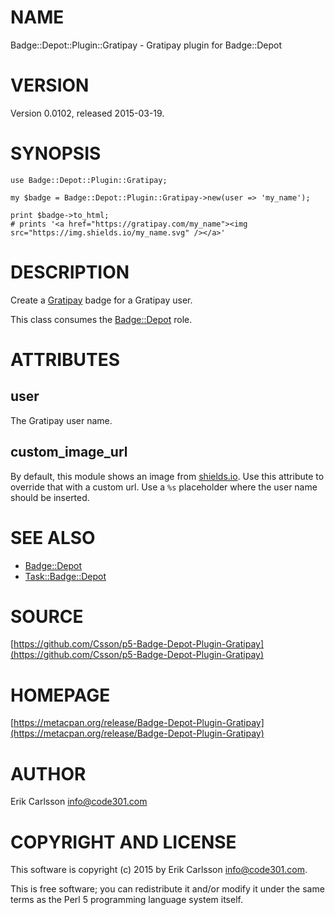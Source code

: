 # NAME

Badge::Depot::Plugin::Gratipay - Gratipay plugin for Badge::Depot

# VERSION

Version 0.0102, released 2015-03-19.

# SYNOPSIS

    use Badge::Depot::Plugin::Gratipay;

    my $badge = Badge::Depot::Plugin::Gratipay->new(user => 'my_name');

    print $badge->to_html;
    # prints '<a href="https://gratipay.com/my_name"><img src="https://img.shields.io/my_name.svg" /></a>'

# DESCRIPTION

Create a [Gratipay](https://gratipay.com) badge for a Gratipay user.

This class consumes the [Badge::Depot](https://metacpan.org/pod/Badge::Depot) role.

# ATTRIBUTES

## user

The Gratipay user name.

## custom\_image\_url

By default, this module shows an image from [shields.io](https://shields.io). Use this attribute to override that with a custom url. Use a `%s` placeholder where the user name should be inserted.

# SEE ALSO

- [Badge::Depot](https://metacpan.org/pod/Badge::Depot)
- [Task::Badge::Depot](https://metacpan.org/pod/Task::Badge::Depot)

# SOURCE

[https://github.com/Csson/p5-Badge-Depot-Plugin-Gratipay](https://github.com/Csson/p5-Badge-Depot-Plugin-Gratipay)

# HOMEPAGE

[https://metacpan.org/release/Badge-Depot-Plugin-Gratipay](https://metacpan.org/release/Badge-Depot-Plugin-Gratipay)

# AUTHOR

Erik Carlsson <info@code301.com>

# COPYRIGHT AND LICENSE

This software is copyright (c) 2015 by Erik Carlsson <info@code301.com>.

This is free software; you can redistribute it and/or modify it under
the same terms as the Perl 5 programming language system itself.
